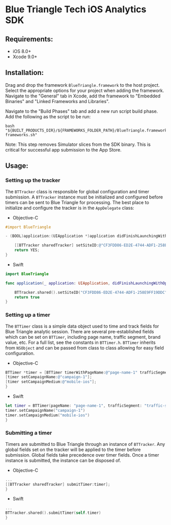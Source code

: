 # Blue Triangle Tech iOS Analytics SDK

## Requirements:

- iOS 8.0+
- Xcode 9.0+

## Installation:

Drag and drop the framework `BlueTriangle.framework` to the host project.  Select the appropriate options for your project when adding the framework. Navigate to the "General" tab in Xcode, add the framework to
"Embedded Binaries" and "Linked Frameworks and Libraries".

Navigate to the "Build Phases" tab and add a new run script build phase. Add the following as the script to be run:

```
bash "${BUILT_PRODUCTS_DIR}/${FRAMEWORKS_FOLDER_PATH}/BlueTriangle.framework/strip-frameworks.sh"
```

Note: This step removes Simulator slices from the SDK binary. This is critical for successful app submission to the App Store.

## Usage:

### Setting up the tracker

The `BTTracker` class is responsible for global configuration and timer submission.  A `BTTracker` instance must be initialized and configured before timers can be sent to Blue Triangle for processing. The best place to
initialize and configure the tracker is in the `AppDelegate` class:

* Objective-C

```objective-c
#import BlueTriangle

- (BOOL)application:(UIApplication *)application didFinishLaunchingWithOptions:(NSDictionary *)launchOptions {

    [[BTTracker sharedTracker] setSiteID:@"CF3FDD86-ED2E-4744-ADF1-258E9FF19DDC"];
    return YES;
}
```

* Swift

```swift
import BlueTriangle

func application(_ application: UIApplication, didFinishLaunchingWithOptions launchOptions: [UIApplicationLaunchOptionsKey: Any]?) -> Bool {

    BTTracker.shared().setSiteID("CF3FDD86-ED2E-4744-ADF1-258E9FF19DDC")
    return true
}
```

### Setting up a timer

The `BTTimer` class is a simple data object used to time and track fields for Blue Triangle analytic session.  There are several pre-established fields which can be set on `BTTimer`, including page name, traffic segment,
brand value, etc. For a full list, see the constants in `BTTimer.h`.  `BTTimer` inherits from `NSObject` and can be passed from class to class allowing for easy field configuration.


* Objective-C

```objective-c
BTTimer *timer = [BTTimer timerWithPageName:@"page-name-1" trafficSegment:@"traffic-segment-1"];
[timer setCampaignName:@"campaign-1"];
[timer setCampaignMedium:@"mobile-ios"];
}
```

* Swift

```swift
let timer = BTTimer(pageName: "page-name-1", trafficSegment: "traffic-segment-s")
timer.setCampaignName("campaign-1")
timer.setCampaignMedium("mobile-ios")
}
```

### Submitting a timer

Timers are submitted to Blue Triangle through an instance of  `BTTracker`.  Any global fields set on the tracker will be applied to the timer before submission. Global fields take precedence over timer fields. Once a timer
instance is submitted, the instance can be disposed of.

* Objective-C

```objective-c
...
[[BTTracker sharedTracker] submitTimer:timer];
}
```

* Swift

```swift
...
BTTracker.shared().submitTimer(self.timer)
}
```
